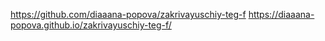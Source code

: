 https://github.com/diaaana-popova/zakrivayuschiy-teg-f
https://diaaana-popova.github.io/zakrivayuschiy-teg-f/